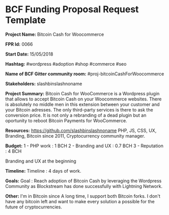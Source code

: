 
# BCF Funding Proposal Request Template

**Project Name:**
Bitcoin Cash for Woocommerce

**FPR Id:**
0066

**Start Date:**
15/05/2018

**Hashtag:**
#wordpress #adoption #shop #commerce #seo 

**Name of BCF Gitter community room:**
#proj-bitcoinCashForWoocommerce

**Stakeholders:**
slashbinslashnoname

**Project Summary:**
Bitcoin Cash for WooCommerce is a Wordpress plugin that allows to accept Bitcoin Cash on your Woocommerce websites. There is absolutely no middle men in this extension between your customer and your Bitcoin adresses. The only third-party services is there to ask the conversion price. It is not only a rebranding of a dead plugin but an oportunity to reboot Bitcoin Payments for WooCommerce.

**Resources:**
https://github.com/slashbinslashnoname
PHP, JS, CSS, UX, Branding, Bitcoin since 2011,  Cryptocurrency community manager.

**Budget:**
1 - PHP work : 1 BCH
2 - Branding and UX : 0.7 BCH
3 - Reputation : 4 BCH

Branding and UX at the beginning

**Timeline:**
Timeline : 4 days of work.

**Goals:**
Goal : Reach adoption of Bitcoin Cash by leveraging the Wordpress Community as Blockstream has done successfully with Lightning Network.

**Other:**
I&#39;m in Bitcoin since A long time, I support both Bitcoin forks. I don&#39;t have any bitcoin left and want to make every solution a possible for the future of cryptocurrencies. 
